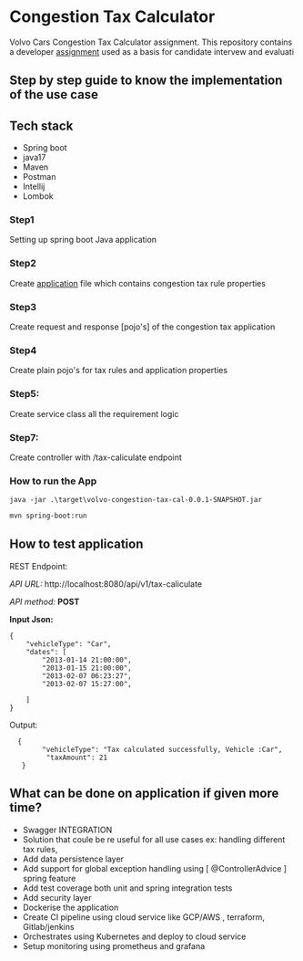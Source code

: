 # Congestion Tax Calculator

Volvo Cars Congestion Tax Calculator assignment.
This repository contains a developer [assignment](ASSIGNMENT.md) used as a basis for candidate intervew and evaluati


## Step by step guide to know the implementation of the use case

## Tech stack
- Spring boot 
- java17
- Maven 
- Postman
- Intellij
- Lombok 


### Step1 
 Setting up spring boot Java application
 
### Step2 
  Create [application](application.yml) file which contains congestion tax rule properties 
  
### Step3 
   Create request and response [pojo's] of the congestion tax application
   
### Step4 
   Create plain pojo's for  tax rules and application properties
   
### Step5:
   Create service class all the requirement logic 

### Step7:
   Create controller with /tax-caliculate endpoint 
    



### How to run the App
```
java -jar .\target\volvo-congestion-tax-cal-0.0.1-SNAPSHOT.jar
```

```bash
mvn spring-boot:run
```

## How to test application 
REST Endpoint:

*API URL:*  http://localhost:8080/api/v1/tax-caliculate

*API method:*  **POST**

**Input Json:**

    {
        "vehicleType": "Car",
        "dates": [
            "2013-01-14 21:00:00",
            "2013-01-15 21:00:00",
            "2013-02-07 06:23:27",
            "2013-02-07 15:27:00",
 
        ]
    }
Output:

      {
            "vehicleType": "Tax calculated successfully, Vehicle :Car",
             "taxAmount": 21
       }



## What can be done on application if given more time?
- Swagger INTEGRATION
- Solution that coule be re useful for all use cases ex: handling different tax rules, 
- Add data persistence layer 
- Add support for global exception handling using [ @ControllerAdvice ] spring feature 
- Add test coverage both unit and spring integration tests
- Add security layer 
- Dockerise the application 
- Create CI pipeline using cloud service like GCP/AWS , terraform, Gitlab/jenkins
- Orchestrates using Kubernetes and deploy to cloud service
- Setup monitoring using prometheus and grafana

